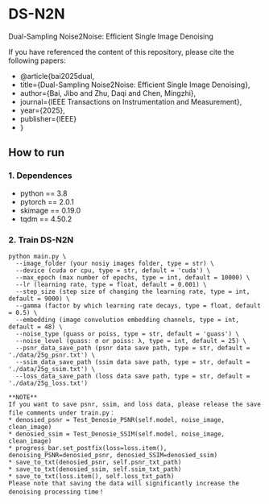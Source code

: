 # DS-N2N
Dual-Sampling Noise2Noise: Efficient Single Image Denoising

If you have referenced the content of this repository, please cite the following papers:

* @article{bai2025dual,
*  title={Dual-Sampling Noise2Noise: Efficient Single Image Denoising},
*  author={Bai, Jibo and Zhu, Daqi and Chen, Mingzhi},
*  journal={IEEE Transactions on Instrumentation and Measurement},
*  year={2025},
*  publisher={IEEE}
* }

## How to run

### 1. Dependences
* python == 3.8
* pytorch == 2.0.1
* skimage == 0.19.0
* tqdm == 4.50.2

### 2. Train DS-N2N
```
python main.py \
  --image_folder (your nosiy images folder, type = str) \
  --device (cuda or cpu, type = str, default = 'cuda') \
  --max_epoch (max number of epochs, type = int, default = 10000) \
  --lr (learning rate, type = float, default = 0.001) \
  --step_size (step size of changing the learning rate, type = int, default = 9000) \
  --gamma (factor by which learning rate decays, type = float, default = 0.5) \
  --embedding (image convolution embedding channels, type = int, default = 48) \
  --noise_type (guass or poiss, type = str, default = 'guass') \
  --noise_level (guass: σ or poiss: λ, type = int, default = 25) \
  --psnr_data_save_path (psnr data save path, type = str, default = './data/25g_psnr.txt') \
  --ssim_data_save_path (ssim data save path, type = str, default = './data/25g_ssim.txt') \
  --loss_data_save_path (loss data save path, type = str, default = './data/25g_loss.txt')

**NOTE**
If you want to save psnr, ssim, and loss data, please release the save file comments under train.py：
* denosied_psnr = Test_Denosie_PSNR(self.model, noise_image, clean_image)
* denosied_ssim = Test_Denosie_SSIM(self.model, noise_image, clean_image)
* progress_bar.set_postfix(loss=loss.item(), denoising_PSNR=denosied_psnr, denosied_SSIM=denosied_ssim)
* save_to_txt(denosied_psnr, self.psnr_txt_path)
* save_to_txt(denosied_ssim, self.ssim_txt_path)
* save_to_txt(loss.item(), self.loss_txt_path)
Please note that saving the data will significantly increase the denoising processing time！





